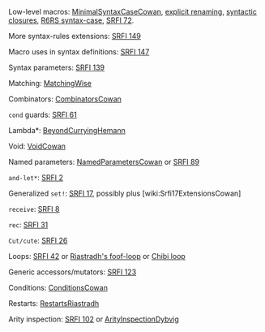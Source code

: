 Low-level macros:  [MinimalSyntaxCaseCowan](MinimalSyntaxCaseCowan.md), [explicit renaming](https://www.gnu.org/software/mit-scheme/documentation/mit-scheme-ref/Explicit-Renaming.html), [syntactic closures](https://www.gnu.org/software/mit-scheme/documentation/mit-scheme-ref/Syntactic-Closures.html), [R6RS syntax-case](http://www.r6rs.org/final/html/r6rs-lib/r6rs-lib-Z-H-13.html), [SRFI 72](http://srfi.schemers.org/srfi-72/srfi-72.html).

More syntax-rules extensions: [SRFI 149](http://srfi.schemers.org/srfi-149/srfi-149.html)

Macro uses in syntax definitions: [SRFI 147](http://srfi.schemers.org/srfi-147/srfi-147.html)

Syntax parameters: [SRFI 139](http://srfi.schemers.org/srfi-139/srfi-139.html)

Matching:  [MatchingWise](MatchingWise.md)

Combinators:  [CombinatorsCowan](CombinatorsCowan.md)

`cond` guards: [SRFI 61](http://srfi.schemers.org/srfi-61/srfi-61.html)

Lambda*: [BeyondCurryingHemann](BeyondCurryingHemann.md)

Void:  [VoidCowan](VoidCowan.md)

Named parameters:  [NamedParametersCowan](NamedParametersCowan.md) or [SRFI 89](http://srfi.schemers.org/srfi-89/srfi-89.html)

`and-let*`: [SRFI 2](http://srfi.schemers.org/srfi-2/srfi-2.html)

Generalized `set!`: [SRFI 17](http://srfi.schemers.org/srfi-17/srfi-17.html), possibly plus [wiki:Srfi17ExtensionsCowan]

`receive`: [SRFI 8](http://srfi.schemers.org/srfi-8/srfi-8.html)

`rec`: [SRFI 31](http://srfi.schemers.org/srfi-31/srfi-31.html)

`Cut/cute`:  [SRFI 26](http://srfi.schemers.org/srfi-26/srfi-26.html)

Loops: [SRFI 42](http://srfi.schemers.org/srfi-42/srfi-42) or [Riastradh's foof-loop](http://mumble.net/~campbell/scheme/foof-loop.txt) or [Chibi loop](http://synthcode.com/scheme/chibi/lib/chibi/loop.html)

Generic accessors/mutators: [SRFI 123](http://srfi.schemers.org/srfi-123/srfi-123.html)

Conditions: [ConditionsCowan](ConditionsCowan.md)

Restarts:  [RestartsRiastradh](http://mumble.net/~campbell/proposals/restart.text)

Arity inspection: [SRFI 102](http://srfi.schemers.org/srfi-102/srfi-102.html) or [ArityInspectionDybvig](https://srfi-email.schemers.org/srfi-102/msg/2771967)